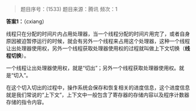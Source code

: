 > 题目序号：(1533)
> 题目来源：腾讯
> 频次：1

**答案1：**（cxiang）

线程只在分配的时间片内占用处理器，当一个线程分配的时间片用完了，或者自身原因被迫暂停运行的时候，就会有另外一个线程来占用这个处理器，这种一个线程让出处理器使用权，另外一个线程获取处理器使用权的过程就叫做上下文切换（**线程切换**）。

一个线程让出处理器使用权，就是“切出”；另外一个线程获取处理器使用权。就是“切入”。

在这个切入切出的过程中，操作系统会保存和恢复相关的进度信息，这个进度信息就是我们常说的“上下文”，上下文中一般包含了寄存器的存储内容以及程序计数器存储的指令内容。